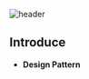 ![header](https://capsule-render.vercel.app/api?type=rect&&color=0:0575e6,100:021b79&height=200&section=header&text=Laboratory&fontColor=f2fcfe&fontSize=66)

## Introduce  
- **Design Pattern**
